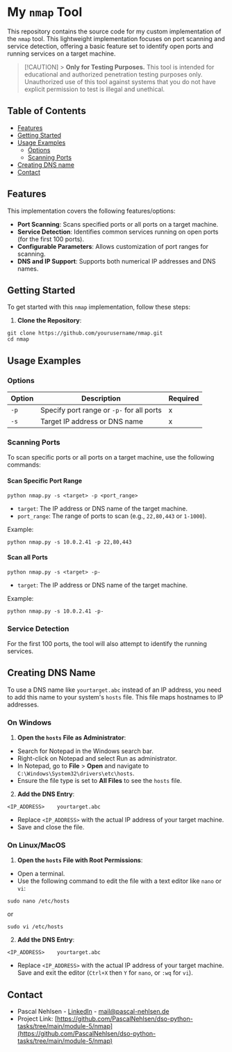 # My `nmap` Tool

This repository contains the source code for my custom implementation of the `nmap` tool. This lightweight implementation focuses on port scanning and service detection, offering a basic feature set to identify open ports and running services on a target machine.

> [!CAUTION] > **Only for Testing Purposes.**
> This tool is intended for educational and authorized penetration testing purposes only. Unauthorized use of this tool against systems that you do not have explicit permission to test is illegal and unethical.

## Table of Contents

- [Features](#features)
- [Getting Started](#getting-started)
- [Usage Examples](#usage-examples)
  - [Options](#options)
  - [Scanning Ports](#scanning-ports)
- [Creating DNS name](#creating-dns-name)
- [Contact](#contact)

## Features

This implementation covers the following features/options:

- **Port Scanning**: Scans specified ports or all ports on a target machine.
- **Service Detection**: Identifies common services running on open ports (for the first 100 ports).
- **Configurable Parameters**: Allows customization of port ranges for scanning.
- **DNS and IP Support**: Supports both numerical IP addresses and DNS names.

## Getting Started

To get started with this `nmap` implementation, follow these steps:

1. **Clone the Repository**:

```shell
git clone https://github.com/yourusername/nmap.git
cd nmap
```

## Usage Examples

### Options

| Option | Description                               | Required |
| ------ | ----------------------------------------- | -------- |
| `-p`   | Specify port range or `-p-` for all ports | x        |
| `-s`   | Target IP address or DNS name             | x        |

### Scanning Ports

To scan specific ports or all ports on a target machine, use the following commands:

#### Scan Specific Port Range

```shell
python nmap.py -s <target> -p <port_range>
```

- `target`: The IP address or DNS name of the target machine.
- `port_range`: The range of ports to scan (e.g., `22,80,443` or `1-1000`).

Example:

```shell
python nmap.py -s 10.0.2.41 -p 22,80,443
```

#### Scan all Ports

```shell
python nmap.py -s <target> -p-
```

- `target`: The IP address or DNS name of the target machine.

Example:

```shell
python nmap.py -s 10.0.2.41 -p-
```

### Service Detection

For the first 100 ports, the tool will also attempt to identify the running services.

## Creating DNS Name

To use a DNS name like `yourtarget.abc` instead of an IP address, you need to add this name to your system's `hosts` file. This file maps hostnames to IP addresses.

### On Windows

1. **Open the `hosts` File as Administrator**:

- Search for Notepad in the Windows search bar.
- Right-click on Notepad and select Run as administrator.
- In Notepad, go to **File** > **Open** and navigate to `C:\Windows\System32\drivers\etc\hosts`.
- Ensure the file type is set to **All Files** to see the `hosts` file.

2. **Add the DNS Entry**:

```shell
<IP_ADDRESS>    yourtarget.abc
```

- Replace `<IP_ADDRESS>` with the actual IP address of your target machine.
- Save and close the file.

### On Linux/MacOS

1. **Open the `hosts` File with Root Permissions**:

- Open a terminal.
- Use the following command to edit the file with a text editor like `nano` or `vi`:

```shell
sudo nano /etc/hosts
```

or

```shell
sudo vi /etc/hosts
```

2. **Add the DNS Entry**:

```shell
<IP_ADDRESS>    yourtarget.abc
```

- Replace `<IP_ADDRESS>` with the actual IP address of your target machine.
  Save and exit the editor (`Ctrl+X` then `Y` for `nano`, or `:wq` for `vi`).

## Contact

- Pascal Nehlsen - [LinkedIn](https://www.linkedin.com/in/pascal-nehlsen) - [mail@pascal-nehlsen.de](mailto:mail@pascal-nehlsen.de)
- Project Link: [https://github.com/PascalNehlsen/dso-python-tasks/tree/main/module-5/nmap](https://github.com/PascalNehlsen/dso-python-tasks/tree/main/module-5/nmap)
